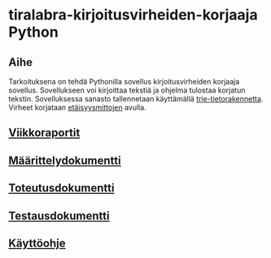 # tiralabra-kirjoitusvirheiden-korjaaja Python

## Aihe
Tarkoituksena on tehdä Pythonilla sovellus kirjoitusvirheiden korjaaja sovellus. Sovellukseen voi kirjoittaa tekstiä ja ohjelma tulostaa korjatun tekstin. Sovelluksessa sanasto tallennetaan käyttämällä [trie-tietorakennetta](https://en.wikipedia.org/wiki/Trie). Virheet korjataan [etäisyysmittojen](https://en.wikipedia.org/wiki/Damerau%E2%80%93Levenshtein_distance) avulla.

## [Viikkoraportit](https://github.com/kimmomuli/tiralabra-kirjoitusvirheiden-korjaaja/tree/main/dokumentit/viikkoraportit)

## [Määrittelydokumentti](https://github.com/kimmomuli/tiralabra-kirjoitusvirheiden-korjaaja/blob/main/dokumentit/m%C3%A4%C3%A4rittelydokumentti.md)

## [Toteutusdokumentti](https://github.com/kimmomuli/tiralabra-kirjoitusvirheiden-korjaaja/blob/main/dokumentit/toteutusdokumentti.md)

## [Testausdokumentti](https://github.com/kimmomuli/tiralabra-kirjoitusvirheiden-korjaaja/blob/main/dokumentit/testausdokumentti.md)

## [Käyttöohje](https://github.com/kimmomuli/tiralabra-kirjoitusvirheiden-korjaaja/blob/main/dokumentit/k%C3%A4ytt%C3%B6ohje.md)
